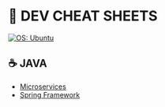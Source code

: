 # :book: DEV CHEAT SHEETS

<p>
  <a href="https://ubuntu.com/" rel="noreferrer">
      <img src="https://img.shields.io/badge/OS-Ubuntu-E95420?logo=ubuntu&logoColor=white" alt="OS: Ubuntu"/>
  </a>
</p>

## :coffee: JAVA

* [Microservices](docs/java/microservices.md)
* [Spring Framework](docs/java/spring/README.md)
